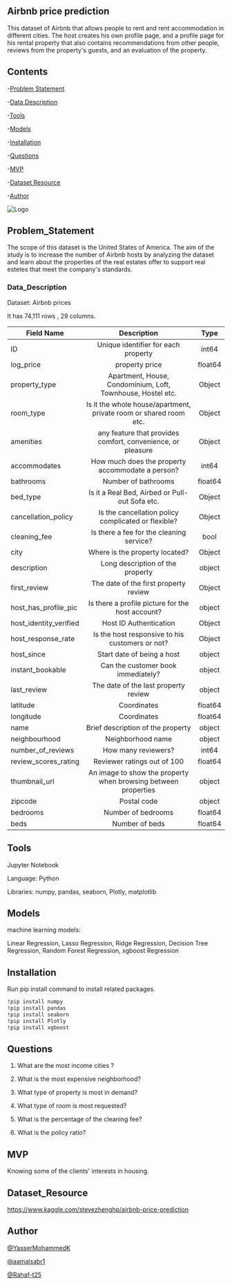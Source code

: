 ## Airbnb price prediction

This dataset of Airbnb that allows people to rent and rent accommodation in different cities. The host creates his own profile page, and a profile page for his rental property that also contains recommendations from other people, reviews from the property's guests, and an evaluation of the property.


## Contents

-[Problem Statement](#Problem_Statement)

-[Data Description](#Data_Description) 

-[Tools](#Tools)

-[Models](#Models)

-[Installation](#Installation)

-[Questions](#Questions)

-[MVP](#MVP)

-[Dataset Resource](#Dataset_Resource)

-[Author](#Author) 

![Logo](https://a0.muscache.com/im/pictures/5abcc13e-d206-414c-9c8b-e84d1b649aeb.jpg?aki_policy=large)


## Problem_Statement

The scope of this dataset is the United States of America. The aim of the study is to increase the number of Airbnb hosts by analyzing the dataset and learn about the properties of the real estates offer to support real estetes that meet the company's standards.
### Data_Description

Dataset: Airbnb prices

It has 74,111 rows , 29 columns.

| Field Name        | Description| Type|  
| ------------- |:-------------:|:------------:|
| ID| Unique identifier for each property|int64 | 
| log_price| property price| float64|
| property_type| Apartment, House, Condominium, Loft, Townhouse, Hostel etc.|Object |
|room_type| Is it the whole house/apartment, private room or shared room etc.|Object|
| amenities| any feature that provides comfort, convenience, or pleasure |Object |
| accommodates| How much does the property accommodate a person? |int64  |
| bathrooms| Number of bathrooms |float64 |
| bed_type|  Is it a Real Bed, Airbed or Pull-out Sofa etc. |Object |
| cancellation_policy| Is the cancellation policy complicated or flexible? | Object|
| cleaning_fee|  Is there a fee for the cleaning service?  | bool    |
| city|  Where is the property located?  | Object|
| description|  Long description of the property  | object |
| first_review|  The date of the first property review   | Object|
| host_has_profile_pic|  Is there a profile picture for the host account?  | object  |
| host_identity_verified|  Host ID Authentication  | Object|
| host_response_rate|  Is the host responsive to his customers or not?  | Object |
|host_since|Start date of being a host|object |
|instant_bookable|Can the customer book immediately?|object |
|last_review|The date of the last property review|object |
|latitude|Coordinates|float64|
|longitude|Coordinates|float64|
|name|Brief description of the property|object |
|neighbourhood|Neighborhood name|object |
|number_of_reviews|How many reviewers? |int64  |
|review_scores_rating|Reviewer ratings out of 100|float64|
|thumbnail_url|An image to show the property when browsing between properties|object |
|zipcode|Postal code|object|
|bedrooms|Number of bedrooms|float64|
|beds|Number of beds|float64|

## Tools
Jupyter Notebook

Language: Python

Libraries: numpy, pandas, seaborn, Plotly, matplotlib

## Models

machine learning models: 

Linear Regression, 
Lasso Regression,
Ridge Regression,
Decision Tree Regression,
Random Forest Regression,
xgboost Regression 
## Installation

Run pip install command to install related packages.

```bash
!pip install numpy
!pip install pandas
!pip install seaborn
!pip install Plotly
!pip install xgboost
```
    
## Questions
1. What are the most income cities ?

2. What is the most expensive neighborhood?

3. What type of property is most in demand?

4. What type of room is most requested?

5. What is the percentage of the cleaning fee?

6. What is the policy ratio?
## MVP

Knowing some of the clients' interests in housing. 
## Dataset_Resource

https://www.kaggle.com/stevezhenghp/airbnb-price-prediction
## Author

[@YasserMohammedK](https://github.com/YasserMohammedK) 

[@aamalsabr1](https://github.com/aamalsabr1)

[@Rahaf-t25](https://github.com/rahaf-t25)

